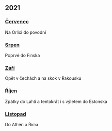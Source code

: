 ## 2021

### [Červenec](2021_july.md)

Na Orlici do povodní

### [Srpen](2021_august.md)

Poprvé do Finska

### [Září](2021_september.md)

Opět v čechách a na skok v Rakousku

### [Říjen](2021_october.md)

Zpátky do Lahti a tentokrát i s výletem do Estonska

### [Listopad](2021_november.md)

Do Athén a Říma
